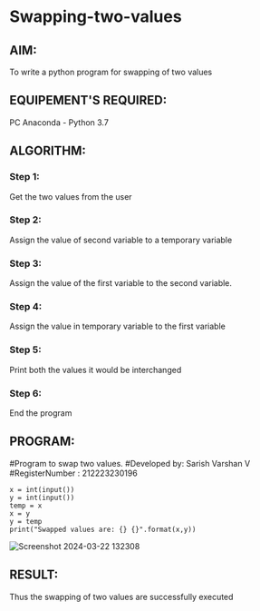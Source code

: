 # Swapping-two-values
## AIM:
To write a python program for swapping of two values
## EQUIPEMENT'S REQUIRED: 
PC
Anaconda - Python 3.7
## ALGORITHM: 
### Step 1:
Get the two values from the user
### Step 2: 
Assign the value of second variable to a temporary variable 
### Step 3: 
Assign the value of the first variable to the second variable.
### Step 4:  
Assign the value in temporary variable to the first variable
### Step 5: 
Print both the values it would be interchanged
### Step 6: 
End the program
## PROGRAM:

#Program to swap two values.
#Developed by: Sarish Varshan V
#RegisterNumber : 212223230196
```
x = int(input())
y = int(input())
temp = x
x = y
y = temp
print("Swapped values are: {} {}".format(x,y))
```
![Screenshot 2024-03-22 132308](https://github.com/sarishvarshan/Swapping-two-values/assets/152167665/95436c58-9c26-4670-bb64-f2db7ced5cd7)




## RESULT:
Thus the swapping of two values are successfully executed



